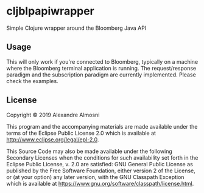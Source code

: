 # cljblpapiwrapper

Simple Clojure wrapper around the Bloomberg Java API

## Usage

This will only work if you're connected to Bloomberg, typically on a machine where the Bloomberg terminal application is running. The request/response paradigm and the subscription paradigm are currently implemented. Please check the examples.

## License

Copyright © 2019 Alexandre Almosni

This program and the accompanying materials are made available under the
terms of the Eclipse Public License 2.0 which is available at
http://www.eclipse.org/legal/epl-2.0.

This Source Code may also be made available under the following Secondary
Licenses when the conditions for such availability set forth in the Eclipse
Public License, v. 2.0 are satisfied: GNU General Public License as published by
the Free Software Foundation, either version 2 of the License, or (at your
option) any later version, with the GNU Classpath Exception which is available
at https://www.gnu.org/software/classpath/license.html.
